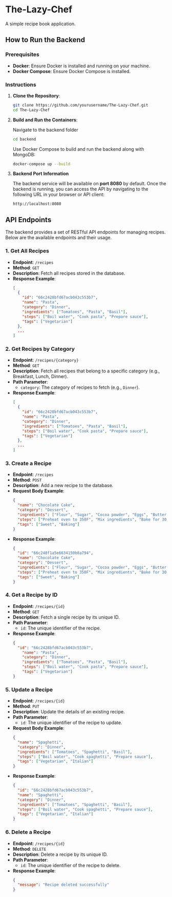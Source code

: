 # The-Lazy-Chef
A simple recipe book application.

## How to Run the Backend

### Prerequisites

- **Docker**: Ensure Docker is installed and running on your machine.
- **Docker Compose**: Ensure Docker Compose is installed.

### Instructions

1. **Clone the Repository**:
   ```bash
   git clone https://github.com/yourusername/The-Lazy-Chef.git
   cd The-Lazy-Chef

2. **Build and Run the Containers**:

    Navigate to the backend folder

    ```bash
    cd backend
    ```

    Use Docker Compose to build and run the backend along with MongoDB:

    ```bash
    docker-compose up --build
    ```

3. **Backend Port Information**

    The backend service will be available on **port 8080** by default. Once the backend is running, you can access the API by navigating to the following URL in your browser or API client:

    ```http://localhost:8080```

## API Endpoints

The backend provides a set of RESTful API endpoints for managing recipes. Below are the available endpoints and their usage.

### 1. Get All Recipes
- **Endpoint**: `/recipes`
- **Method**: `GET`
- **Description**: Fetch all recipes stored in the database.
- **Response Example**:
  ```json
  [
    {
      "id": "66c2428bfd67acb043c553b7",
      "name": "Pasta",
      "category": "Dinner",
      "ingredients": ["Tomatoes", "Pasta", "Basil"],
      "steps": ["Boil water", "Cook pasta", "Prepare sauce"],
      "tags": ["Vegetarian"]
    },
    ...
  ]
  ```

### 2. Get Recipes by Category
- **Endpoint**: `/recipes/{category}`
- **Method**: `GET`
- **Description**: Fetch all recipes that belong to a specific category (e.g., Breakfast, Lunch, Dinner).
- **Path Parameter**:
  - `category`: The category of recipes to fetch (e.g., `Dinner`).
- **Response Example**:
  ```json
  [
    {
      "id": "66c2428bfd67acb043c553b7",
      "name": "Pasta",
      "category": "Dinner",
      "ingredients": ["Tomatoes", "Pasta", "Basil"],
      "steps": ["Boil water", "Cook pasta", "Prepare sauce"],
      "tags": ["Vegetarian"]
    },
    ...
  ]
  ```

### 3. Create a Recipe
- **Endpoint**: `/recipes`
- **Method**: `POST`
- **Description**: Add a new recipe to the database.
- **Request Body Example**:
  ```json
  {
    "name": "Chocolate Cake",
    "category": "Dessert",
    "ingredients": ["Flour", "Sugar", "Cocoa powder", "Eggs", "Butter"],
    "steps": ["Preheat oven to 350F", "Mix ingredients", "Bake for 30 minutes"],
    "tags": ["Sweet", "Baking"]
  }
  ```
- **Response Example**:
  ```json
  {
    "id": "66c248f1a5e6634150b8a794",
    "name": "Chocolate Cake",
    "category": "Dessert",
    "ingredients": ["Flour", "Sugar", "Cocoa powder", "Eggs", "Butter"],
    "steps": ["Preheat oven to 350F", "Mix ingredients", "Bake for 30 minutes"],
    "tags": ["Sweet", "Baking"]
  }
  ```

### 4. Get a Recipe by ID
- **Endpoint**: `/recipes/{id}`
- **Method**: `GET`
- **Description**: Fetch a single recipe by its unique ID.
- **Path Parameter**:
  - `id`: The unique identifier of the recipe.
- **Response Example**:
  ```json
  {
    "id": "66c2428bfd67acb043c553b7",
      "name": "Pasta",
      "category": "Dinner",
      "ingredients": ["Tomatoes", "Pasta", "Basil"],
      "steps": ["Boil water", "Cook pasta", "Prepare sauce"],
      "tags": ["Vegetarian"]
  }
  ```

### 5. Update a Recipe
- **Endpoint**: `/recipes/{id}`
- **Method**: `PUT`
- **Description**: Update the details of an existing recipe.
- **Path Parameter**:
  - `id`: The unique identifier of the recipe to update.
- **Request Body Example**:
  ```json
  {
    "name": "Spaghetti",
    "category": "Dinner",
    "ingredients": ["Tomatoes", "Spaghetti", "Basil"],
    "steps": ["Boil water", "Cook spaghetti", "Prepare sauce"],
    "tags": ["Vegetarian", "Italian"]
  }
  ```
- **Response Example**:
  ```json
  {
    "id": "66c2428bfd67acb043c553b7",
    "name": "Spaghetti",
    "category": "Dinner",
    "ingredients": ["Tomatoes", "Spaghetti", "Basil"],
    "steps": ["Boil water", "Cook spaghetti", "Prepare sauce"],
    "tags": ["Vegetarian", "Italian"]
  }
  ```

### 6. Delete a Recipe
- **Endpoint**: `/recipes/{id}`
- **Method**: `DELETE`
- **Description**: Delete a recipe by its unique ID.
- **Path Parameter**:
  - `id`: The unique identifier of the recipe to delete.
- **Response Example**:
  ```json
  {
    "message": "Recipe deleted successfully"
  }
  ```

